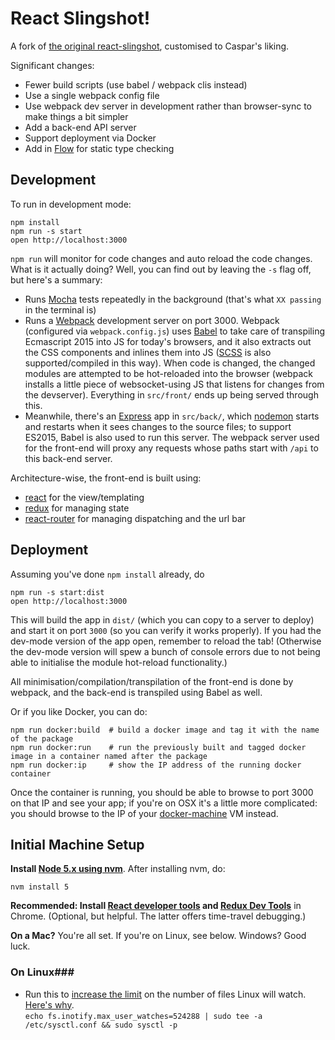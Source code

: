 # React Slingshot!

A fork of [the original react-slingshot](https://github.com/coryhouse/react-slingshot), customised to Caspar's liking.

Significant changes:

* Fewer build scripts (use babel / webpack clis instead)
* Use a single webpack config file
* Use webpack dev server in development rather than browser-sync to make things a bit simpler
* Add a back-end API server
* Support deployment via Docker
* Add in [Flow](http://flowtype.org/) for static type checking

Development
-----------

To run in development mode:

    npm install
    npm run -s start
    open http://localhost:3000

`npm run` will monitor for code changes and auto reload the code changes. What is it actually doing? Well, you can find
out by leaving the `-s` flag off, but here's a summary:

* Runs [Mocha](https://mochajs.org/) tests repeatedly in the background (that's what `XX passing` in the terminal is)
* Runs a [Webpack](https://webpack.github.io/) development server on port 3000. Webpack (configured via
  `webpack.config.js`) uses [Babel](https://babeljs.io/) to take care of transpiling Ecmascript 2015 into JS for today's
  browsers, and it also extracts out the CSS components and inlines them into JS ([SCSS](http://sass-lang.com/) is also
  supported/compiled in this way). When code is changed, the changed modules are attempted to be hot-reloaded into the
  browser (webpack installs a little piece of websocket-using JS that listens for changes from the devserver).
  Everything in `src/front/` ends up being served through this.
* Meanwhile, there's an [Express](http://expressjs.com/) app in `src/back/`, which [nodemon](http://nodemon.io) starts
  and restarts when it sees changes to the source files; to support ES2015, Babel is also used to run this server. The
  webpack server used for the front-end will proxy any requests whose paths start with `/api` to this back-end server.

Architecture-wise, the front-end is built using:

* [react](https://facebook.github.io/react/index.html) for the view/templating
* [redux](https://github.com/reactjs/redux) for managing state
* [react-router](https://github.com/reactjs/react-router) for managing dispatching and the url bar

Deployment
----------

Assuming you've done `npm install` already, do

    npm run -s start:dist
    open http://localhost:3000

This will build the app in `dist/` (which you can copy to a server to deploy) and start it on port `3000` (so you can
verify it works properly). If you had the dev-mode version of the app open, remember to reload the tab! (Otherwise the
dev-mode version will spew a bunch of console errors due to not being able to initialise the module hot-reload
functionality.)

All minimisation/compilation/transpilation of the front-end is done by webpack, and the back-end is transpiled using
Babel as well.

Or if you like Docker, you can do:

    npm run docker:build  # build a docker image and tag it with the name of the package
    npm run docker:run    # run the previously built and tagged docker image in a container named after the package
    npm run docker:ip     # show the IP address of the running docker container

Once the container is running, you should be able to browse to port 3000 on that IP and see your app; if you're on OSX
it's a little more complicated: you should browse to the IP of your [docker-machine](https://docs.docker.com/machine/)
VM instead.

## Initial Machine Setup

**Install [Node 5.x using nvm](https://nodejs.org)**. After installing nvm, do:

    nvm install 5

**Recommended: Install [React developer tools](https://chrome.google.com/webstore/detail/react-developer-tools/fmkadmapgofadopljbjfkapdkoienihi?hl=en) and
[Redux Dev Tools](https://chrome.google.com/webstore/detail/redux-devtools/lmhkpmbekcpmknklioeibfkpmmfibljd?hl=en)** in
Chrome. (Optional, but helpful. The latter offers time-travel debugging.)

**On a Mac?** You're all set. If you're on Linux, see below. Windows? Good luck.

### On Linux###

 * Run this to [increase the limit](http://stackoverflow.com/questions/16748737/grunt-watch-error-waiting-fatal-error-watch-enospc) on the number of files Linux will watch. [Here's why](https://github.com/coryhouse/react-slingshot/issues/6).    
`echo fs.inotify.max_user_watches=524288 | sudo tee -a /etc/sysctl.conf && sudo sysctl -p`
